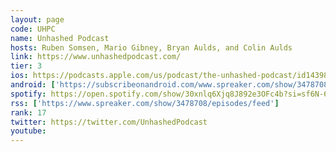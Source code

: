 ```yaml
---
layout: page
code: UHPC
name: Unhashed Podcast
hosts: Ruben Somsen, Mario Gibney, Bryan Aulds, and Colin Aulds
link: https://www.unhashedpodcast.com/
tier: 3
ios: https://podcasts.apple.com/us/podcast/the-unhashed-podcast/id1439833799
android: ['https://subscribeonandroid.com/www.spreaker.com/show/3478708/episodes/feed']
spotify: https://open.spotify.com/show/30xnlq6Xjq8J892e3OFc4b?si=sf6N-6geSQuOVGQKPhtiSg
rss: ['https://www.spreaker.com/show/3478708/episodes/feed']
rank: 17
twitter: https://twitter.com/UnhashedPodcast
youtube: 
---
```

